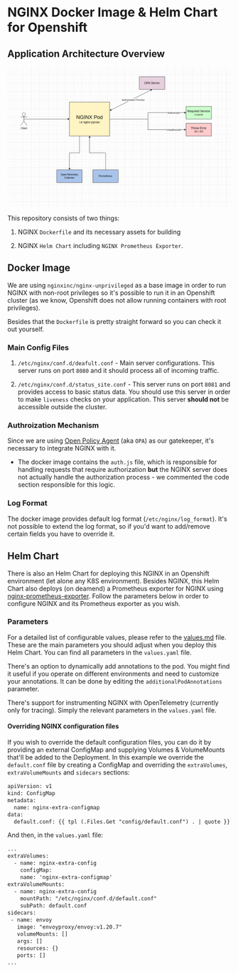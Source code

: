 # NGINX Docker Image & Helm Chart for Openshift

## Application Architecture Overview

![Application Architecture Overview](architecture.png)

This repository consists of two things:

1. NGINX `Dockerfile` and its necessary assets for building

2. NGINX `Helm Chart` including `NGINX Prometheus Exporter`.

## Docker Image

We are using `nginxinc/nginx-unprivileged` as a base image in order to run NGINX with non-root privileges so it's possible to run it in an Openshift cluster (as we know, Openshift does not allow running containers with root privileges).

Besides that the `Dockerfile` is pretty straight forward so you can check it out yourself.

### Main Config Files

1.  `/etc/nginx/conf.d/deafult.conf` - Main server configurations. This server runs on port `8080` and it should process all of incoming traffic.

2.  `/etc/nginx/conf.d/status_site.conf` - This server runs on port `8081` and provides access to basic status data. You should use this server in order to make `liveness` checks on your application. This server **should not** be accessible outside the cluster.

### Authroization Mechanism

Since we are using [Open Policy Agent](https://www.openpolicyagent.org/) (aka `OPA`) as our gatekeeper, it's necessary to integrate NGINX with it.

- The docker image contains the `auth.js` file, which is responsible for handling requests that require authorization **but** the NGINX server does not actually handle the authorization process - we commented the code section responsible for this logic.

### Log Format

The docker image provides default log format (`/etc/nginx/log_format`). It's not possible to extend the log format, so if you'd want to add/remove certain fields you have to override it.

## Helm Chart

There is also an Helm Chart for deploying this NGINX in an Openshift environment (let alone any K8S environment).
Besides NGINX, this Helm Chart also deploys (on deamend) a Prometheus exporter for NGINX using [nginx-prometheus-exporter](https://github.com/nginxinc/nginx-prometheus-exporter/). Follow the parameters below in order to configure NGINX and its Prometheus exporter as you wish.

### Parameters

For a detailed list of configurable values, please refer to the [values.md](./values.md) file.  
These are the main parameters you should adjust when you deploy this Helm Chart. You can find all parameters in the `values.yaml` file.

There's an option to dynamically add annotations to the pod. You might find it useful if you operate on different environments and need to customize your annotations. It can be done by editing the `additionalPodAnnotations` parameter.

There's support for instrumenting NGINX with OpenTelemetry (currently only for tracing). Simply the relevant parameters in the `values.yaml` file.

#### Overriding NGINX configuration files

If you wish to override the default configuration files, you can do it by providing an external ConfigMap and supplying Volumes & VolumeMounts that'll be added to the Deployment.
In this example we override the `default.conf` file by creating a ConfigMap and overriding the `extraVolumes`, `extraVolumeMounts` and `sidecars` sections:

```
apiVersion: v1
kind: ConfigMap
metadata:
  name: nginx-extra-configmap
data:
  default.conf: {{ tpl (.Files.Get "config/default.conf") . | quote }}
```

And then, in the `values.yaml` file:

```
...
extraVolumes:
  - name: nginx-extra-config
    configMap:
    name: 'nginx-extra-configmap'
extraVolumeMounts:
  - name: nginx-extra-config
    mountPath: "/etc/nginx/conf.d/default.conf"
    subPath: default.conf
sidecars:
 - name: envoy
   image: "envoyproxy/envoy:v1.20.7"
   volumeMounts: []
   args: []
   resources: {}
   ports: []
...
```

